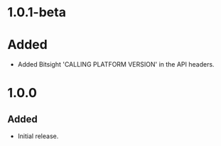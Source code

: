 # 1.0.1-beta
# Added
- Added Bitsight 'CALLING PLATFORM VERSION' in the API headers.

# 1.0.0
## Added
- Initial release.